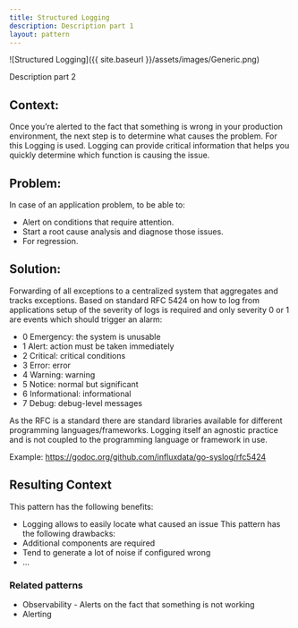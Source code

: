 ```yaml
---
title: Structured Logging
description: Description part 1
layout: pattern
---
```


![Structured Logging]({{ site.baseurl }}/assets/images/Generic.png)

Description part 2

## Context: 
Once you’re alerted to the fact that something is wrong in your production environment, the next step is to determine what causes the problem. For this Logging is used. Logging can provide critical information that helps you quickly determine which function is causing the issue.
## Problem:
In case of an application problem, to be able to:
* Alert on conditions that require attention.
* Start a root cause analysis and diagnose those issues.
* For regression.
## Solution:
Forwarding of all exceptions to a centralized system that aggregates and tracks exceptions. Based on standard RFC 5424 on how to log from applications setup of the severity of logs is required and only severity 0 or 1 are events which should trigger an alarm:

* 0 Emergency: the system is unusable
* 1 Alert: action must be taken immediately
* 2 Critical: critical conditions
* 3 Error: error
* 4 Warning: warning
* 5 Notice: normal but significant
* 6 Informational: informational
* 7 Debug: debug-level messages

As the RFC is a standard there are standard libraries available for different programming languages/frameworks. Logging itself an agnostic practice and is not coupled to the programming language or framework in use.

Example:
https://godoc.org/github.com/influxdata/go-syslog/rfc5424

## Resulting Context
This pattern has the following benefits:
* Logging allows to easily locate what caused an issue 
This pattern has the following drawbacks:
* Additional components are required
* Tend to generate a lot of noise if configured wrong
* ...
### Related patterns
* Observability - Alerts on the fact that something is not working
* Alerting
